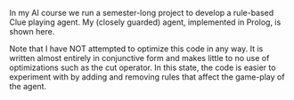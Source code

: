 In my AI course we run a semester-long project to develop a rule-based
Clue playing agent. My (closely guarded) agent, implemented in Prolog, is
shown here.

Note that I have NOT attempted to optimize this code in any way. It is
written almost entirely in conjunctive form and makes little to no use
of optimizations such as the cut operator. In this state, the code is
easier to experiment with by adding and removing rules that affect the
game-play of the agent.
